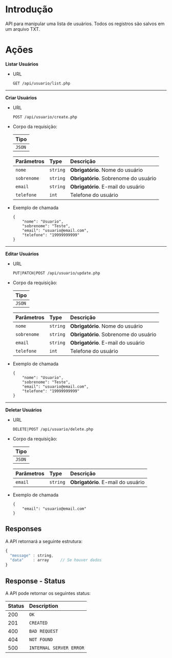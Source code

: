 # Introdução

API para manipular uma lista de usuários.
Todos os registros são salvos em um arquivo TXT.

# Ações

**Listar Usuários**

* URL
    ```http
    GET /api/usuario/list.php
    ```
---

**Criar Usuários**

* URL
    ```http
    POST /api/usuario/create.php
    ```

* Corpo da requisição:

    | Tipo |
    | :--- |
    | `JSON` |

    | Parâmetros | Type | Descrição |
    | :--- | :--- | :--- |
    | `nome` | `string` | **Obrigatório**. Nome do usuário |
    | `sobrenome` | `string` | **Obrigatório**. Sobrenome do usuário |
    | `email` | `string` | **Obrigatório**. E-mail do usuário |
    | `telefone` | `int` | Telefone do usuário |

* Exemplo de chamada
    ```http
    {
        "nome": "Usuario",
        "sobrenome": "Teste",
        "email": "usuario@email.com",
        "telefone": "19999999999"
    }
    ```
---

**Editar Usuários**

* URL
    ```http
    PUT|PATCH|POST /api/usuario/update.php
    ```

* Corpo da requisição:

    | Tipo |
    | :--- |
    | `JSON` |

    | Parâmetros | Type | Descrição |
    | :--- | :--- | :--- |
    | `nome` | `string` | **Obrigatório**. Nome do usuário |
    | `sobrenome` | `string` | **Obrigatório**. Sobrenome do usuário |
    | `email` | `string` | **Obrigatório**. E-mail do usuário |
    | `telefone` | `int` | Telefone do usuário |

* Exemplo de chamada
    ```http
    {
        "nome": "Usuario",
        "sobrenome": "Teste",
        "email": "usuario@email.com",
        "telefone": "19999999999"
    }
    ```
---

**Deletar Usuários**
* URL
    ```http
    DELETE|POST /api/usuario/delete.php
    ```
* Corpo da requisição:

    | Tipo |
    | :--- |
    | `JSON` |

    | Parâmetros | Type | Descrição |
    | :--- | :--- | :--- |
    | `email` | `string` | **Obrigatório**. E-mail do usuário |
    
* Exemplo de chamada
    ```http
    {
        "email": "usuario@email.com"
    }
    ```

## Responses

A API retornará a seguinte estrutura:

```javascript
{
  "message" : string,
  "data"    : array     // Se houver dados
}
```

## Response - Status

A API pode retornar os seguintes status:

| Status | Description |
| :--- | :--- |
| 200 | `OK` |
| 201 | `CREATED` |
| 400 | `BAD REQUEST` |
| 404 | `NOT FOUND` |
| 500 | `INTERNAL SERVER ERROR` |